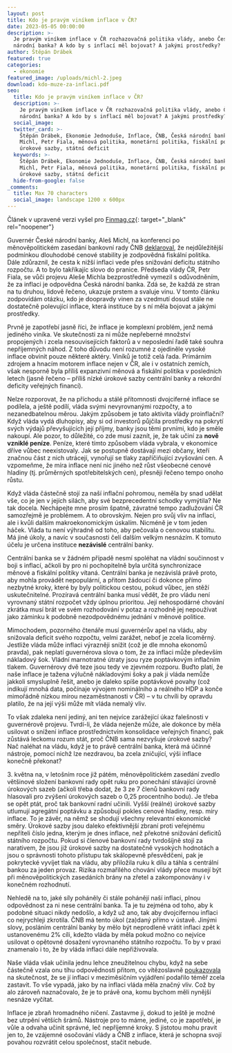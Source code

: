```yaml
---
layout: post
title: Kdo je pravým viníkem inflace v ČR?
date: 2023-05-05 00:00:00
description: >-
  Je pravým viníkem inflace v ČR rozhazovačná politika vlády, anebo Česká
  národní banka? A kdo by s inflací měl bojovat? A jakými prostředky?
author: Štěpán Drábek
featured: true
categories:
  - ekonomie
featured_image: /uploads/michl-2.jpeg
download: kdo-muze-za-inflaci.pdf
seo:
  title: Kdo je pravým viníkem inflace v ČR?
  description: >-
    Je pravým viníkem inflace v ČR rozhazovačná politika vlády, anebo Česká
    národní banka? A kdo by s inflací měl bojovat? A jakými prostředky?
  social_image:
  twitter_card: >-
    Štěpán Drábek, Ekonomie Jednoduše, Inflace, ČNB, Česká národní banka, Aleš
    Michl, Petr Fiala, měnová politika, monetární politika, fiskální politika,
    úrokové sazby, státní deficit
  keywords: >-
    Štěpán Drábek, Ekonomie Jednoduše, Inflace, ČNB, Česká národní banka, Aleš
    Michl, Petr Fiala, měnová politika, monetární politika, fiskální politika,
    úrokové sazby, státní deficit
  hide-from-google: false
_comments:
  title: Max 70 characters
  social_image: landscape 1200 x 600px
---
```

Článek v upravené verzi vyšel pro&nbsp;[Finmag.cz](https://finmag.penize.cz/penize/442151-muze-za-drahotu-vlada-nebo-cnb-kdo-je-pravym-vinikem-inflace-v-cesku){: target="_blank" rel="noopener"}



Guvernér České národní banky, Aleš Michl, na konferenci po měnověpolitickém zasedání bankovní rady ČNB [deklaroval](https://www.youtube.com/live/2yrXl87sfNo?feature=share&amp;t=205), že nejdůležitější podmínkou dlouhodobé cenové stability je zodpovědná fiskální politika. Dále zdůraznil, že cesta k nižší inflaci vede přes snižování deficitu státního rozpočtu. A to bylo takříkajíc slovo do pranice. Předseda vlády ČR, Petr Fiala, se vůči projevu Aleše Michla bezprostředně vymezil s odůvodněním, že za inflaci je odpovědna Česká národní banka. Zdá se, že každá ze stran na tu druhou, lidově řečeno, ukazuje prstem a svaluje vinu. V tomto článku zodpovídám otázku, kdo je doopravdy vinen za vzedmutí dosud stále ne dostatečně polevující inflace, která instituce by s ní měla bojovat a jakými prostředky.



Prvně je zapotřebí jasně říci, že inflace je komplexní problém, jenž nemá jediného viníka. Ve skutečnosti za ni může nepřeberné množství propojených i zcela nesouvisejících faktorů a v neposlední řadě také souhra nepříjemných náhod. Z toho důvodu není rozumné z ojediněle vysoké inflace obvinit pouze některé aktéry. Viníků je totiž celá řada. Primárním zdrojem a hnacím motorem inflace nejen v ČR, ale i v ostatních zemích, však nesporně byla příliš expanzivní měnová a fiskální politika v posledních letech (jasně řečeno – příliš nízké úrokové sazby centrální banky a rekordní deficity veřejných financí).



Nelze rozporovat, že na příchodu a stálé přítomnosti dvojciferné inflace se podílela, a ještě podílí, vláda svými nevyrovnanými rozpočty, a to nezanedbatelnou měrou. Jakým způsobem je tato aktivita vlády proinflační? Když vláda vydá dluhopisy, aby si od investorů půjčila prostředky na pokrytí svých výdajů převyšujících její příjmy, banky jsou těmi prvními, kdo je směle nakoupí. Ale pozor, to důležité, co zde musí zaznít, je, že tak učiní za **nově vzniklé peníze**. Peníze, které tímto způsobem vláda vybrala, v ekonomice dříve vůbec neexistovaly. Jak se postupně dostávají mezi občany, kteří značnou část z nich utrácejí, vynořují se tlaky zapříčiňující zvyšování cen. A vzpomeňme, že míra inflace není nic jiného než růst všeobecné cenové hladiny (tj. průměrných spotřebitelských cen), přesněji řečeno tempo onoho růstu.



Když vláda částečně stojí za naší inflační pohromou, neměla by snad udělat vše, co je jen v jejích silách, aby své bezprecedentní schodky vymýtila? Ne tak docela. Nechápejte mne prosím špatně, závratné tempo zadlužování ČR samozřejmě je problémem. A to obrovským. Nejen pro svůj vliv na inflaci, ale i kvůli dalším makroekonomickým úskalím. Nicméně je v tom jeden háček. Vláda tu není výhradně od toho, aby pečovala o cenovou stabilitu. Má jiné úkoly, a navíc v současnosti čelí dalším velkým nesnázím. K tomuto účelu je určena instituce **nezávislé** centrální banky.



Centrální banka se v žádném případě nesmí spoléhat na vládní součinnost v boji s inflací, ačkoli by pro ni pochopitelně byla určitá synchronizace měnové a fiskální politiky vítaná. Centrální banka je nezávislá právě proto, aby mohla provádět nepopulární, a přitom žádoucí či dokonce přímo nezbytné kroky, které by byly politickou cestou, pokud vůbec, jen stěží uskutečnitelné. Prozíravá centrální banka musí vědět, že pro vládu není vyrovnaný státní rozpočet vždy úplnou prioritou. Její nehospodárné chování zkrátka musí brát ve svém rozhodování v potaz a rozhodně jej nepoužívat jako záminku k podobně nezodpovědnému jednání v měnové politice.



Mimochodem, pozorného čtenáře musí guvernérův apel na vládu, aby snižovala deficit svého rozpočtu, velmi zarážet, neboť je zcela licoměrný. Jestliže vláda může inflaci výrazněji snížit (což je dle mnoha ekonomů pravda), pak neplatí guvernérova slova o tom, že za inflaci může především nákladový šok. Vládní marnotratné útraty jsou ryze poptávkovým inflačním tlakem. Guvernérovy dvě teze jsou tedy ve zjevném rozporu. Buďto platí, že naše inflace je tažena výlučně nákladovými šoky a pak ji vláda nemůže jakkoli smysluplně řešit, anebo je daleko spíše poptávkové povahy (což indikují mnohá data, počínaje vývojem nominálního a reálného HDP a konče mimořádně nízkou mírou nezaměstnanosti v ČR) – v tu chvíli by opravdu platilo, že na její výši může mít vláda nemalý vliv.



To však zdaleka není jediný, ani ten nejvíce zarážející úkaz falešnosti v guvernérově projevu. Tvrdí-li, že vláda nejenže může, ale dokonce by měla usilovat o snížení inflace prostřednictvím konsolidace veřejných financí, pak zůstává leckomu rozum stát, proč ČNB sama nezvyšuje úrokové sazby? Nač naléhat na vládu, když je to právě centrální banka, která má účinné nástroje, pomocí nichž lze nezdravou, ba zcela zničující, výši inflace konečně překonat?



3\. května na, v letošním roce již pátém, měnověpolitickém zasedání zvedlo většinové složení bankovní rady opět ruku pro ponechání stávající úrovně úrokových sazeb (ačkoli třeba dodat, že 3 ze 7 členů bankovní rady hlasovali pro zvýšení úrokových sazeb o 0,25 procentního bodu). Je třeba se opět ptát, proč tak bankovní radní učinili. Vyšší (reálné) úrokové sazby utlumují agregátní poptávku a způsobují pokles cenové hladiny, resp. míry inflace. To je závěr, na němž se shodují všechny relevantní ekonomické směry. Úrokové sazby jsou daleko efektivnější zbraní proti veřejnému nepříteli číslo jedna, kterým je dnes inflace, než překotné snižování deficitů státního rozpočtu. Pokud si členové bankovní rady tvrdošíjně stojí za narativem, že jsou již úrokové sazby na dostatečně vysokých hodnotách a jsou o správnosti tohoto přístupu tak skálopevně přesvědčeni, pak je pokrytecké vyvíjet tlak na vládu, aby přiložila ruku k dílu a táhla s centrální bankou za jeden provaz. Rizika rozmařilého chování vlády přece musejí být při měnověpolitických zasedáních brány na zřetel a zakomponovány i v konečném rozhodnutí.



Nehledě na to, jaké síly poháněly či stále pohánějí naší inflaci, plnou odpovědnost za ni nese centrální banka. Ta je tu zejména od toho, aby k podobné situaci nikdy nedošlo, a když už ano, tak aby dvojcifernou inflaci co nejrychleji zkrotila. ČNB má tento úkol (za)daný přímo v ústavě. Jinými slovy, posláním centrální banky by mělo být neprodleně vrátit inflaci zpět k ustanovenému 2% cíli, kdežto vláda by měla pokud možno co nejvíce usilovat o opětovné dosažení vyrovnaného státního rozpočtu. To by v praxi znamenalo i to, že by vláda inflaci dále nepřiživovala.



Naše vláda však učinila jednu lehce zneužitelnou chybu, když na sebe částečně vzala onu tíhu odpovědnosti přitom, co vítězoslavně [poukazovala](https://twitter.com/P_Fiala/status/1646426373328699393) na skutečnost, že se jí inflaci v meziměsíčním vyjádření podařilo téměř zcela zastavit. To vše vypadá, jako by na inflaci vláda měla značný vliv. Což by alo zároveň naznačovalo, že je to právě ona, komu bychom měli nynější nesnáze vyčítat.



Inflace je zbraň hromadného ničení. Zastavme ji, dokud to ještě je možné bez utrpění větších šrámů. Nástroje pro to máme, jediné, co je zapotřebí, je vůle a odvaha učinit správné, leč nepříjemné kroky. S jistotou mohu pravit jen to, že vzájemné osočování vlády a ČNB z inflace, která je schopna svojí povahou rozvrátit celou společnost, stačit nebude.